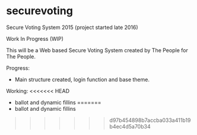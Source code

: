 # securevoting
Secure Voting System 2015 (project started late 2016)

Work In Progress (WIP)

This will be a Web based Secure Voting System created by The People for The People.

Progress:
* Main structure created, login function and base theme.

Working:
<<<<<<< HEAD
* ballot and dynamic fillins
=======
* ballot and dynamic fillins 
>>>>>>> d97b454898b7accba033a411b19b4ec4d5a70b34
